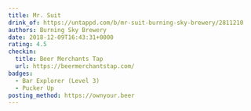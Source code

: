```yaml
---
title: Mr. Suit
drink_of: https://untappd.com/b/mr-suit-burning-sky-brewery/2811210
authors: Burning Sky Brewery
date: 2018-12-09T16:43:31+0000
rating: 4.5
checkin:
  title: Beer Merchants Tap
  url: https://beermerchantstap.com/
badges:
  - Bar Explorer (Level 3)
  - Pucker Up
posting_method: https://ownyour.beer
---
```

